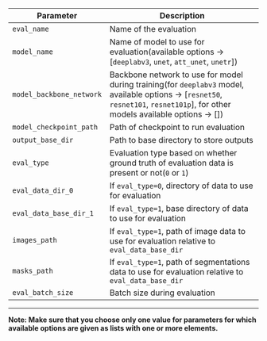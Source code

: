 Parameter | Description
--- | ---
`eval_name` | Name of the evaluation
`model_name` | Name of model to use for evaluation(available options -> [`deeplabv3`, `unet`, `att_unet`, `unetr`])
`model_backbone_network` | Backbone network to use for model during training(for `deeplabv3` model, available options -> [`resnet50`, `resnet101`, `resnet101p`], for other models available options -> [])
`model_checkpoint_path` | Path of checkpoint to run evaluation
`output_base_dir` | Path to base directory to store outputs
`eval_type` | Evaluation type based on whether ground truth of evaluation data is present or not(`0` or `1`)
`eval_data_dir_0` | If `eval_type=0`, directory of data to use for evaluation
`eval_data_base_dir_1` | If `eval_type=1`, base directory of data to use for evaluation
`images_path` | If `eval_type=1`, path of image data to use for evaluation relative to `eval_data_base_dir`
`masks_path` | If `eval_type=1`, path of segmentations data to use for evaluation relative to `eval_data_base_dir`
`eval_batch_size` | Batch size during evaluation
---
**Note: Make sure that you choose only one value for parameters for which available options are given as lists with one or more elements.**

